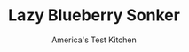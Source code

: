 ---
layout: ../../layouts/MarkdownPostLayout.astro
title: Lazy Blueberry Sonker
author: America's Test Kitchen
pubDate: 2023-03-15
description: "Sonker has spent too much time in the shadows. We wanted to give this Appalachian original its due."
image_url: https://res.cloudinary.com/hksqkdlah/image/upload/ar_1:1,c_fill,dpr_2.0,f_auto,fl_lossy.progressive.strip_profile,g_faces:auto,q_auto:low,w_344/36531_sfs-lazy-blueberry-sonker-10
tags: ["Desserts or Baked Goods","American","Fruit","Fruit Desserts"]
calories: 2786
protein: 4
carbohydrates: 77
fats: 
fiber: 4
ingredients: ["2 pounds (6 1/2 cups) fresh or, frozen blueberries","1 cup (7 ounces), sugar",", Salt","1/4 cup, water","3 tablespoons, cornstarch","1 cup (5 ounces), all-purpose flour","1 teaspoon, baking powder","1/2 cup, whole milk","8 tablespoons, unsalted butter, melted and hot","1/4 teaspoon, vanilla extract"]
serves: 6
time: "2 hours"
instructions: ["Adjust oven rack to middle position and heat oven to 350 degrees. Line rimmed baking sheet with parchment paper. Combine blueberries, 1/4 cup sugar, and 1/4 teaspoon salt in bowl. Whisk water and cornstarch together in second bowl; add to blueberry mixture and toss until blueberries are evenly coated.","Transfer blueberry mixture to 8-inch square baking dish and place dish on prepared sheet. Bake until filling is bubbling around sides of dish, 35 to 40 minutes (or 1 hour if using frozen blueberries), stirring and scraping bottom of dish with rubber spatula halfway through baking.","Remove sheet from oven and stir filling, scraping bottom of dish with rubber spatula. Whisk flour, baking powder, remaining 3/4 cup sugar, and 1/4 teaspoon salt together in bowl. Whisk in milk, melted butter, and vanilla until smooth. Starting in corner of dish, pour batter evenly over filling.","Bake until top is golden brown and toothpick inserted in center comes out with no crumbs attached, 35 to 40 minutes, rotating dish halfway through baking. Let sonker cool on wire rack for 15 minutes. Serve."]
nutrition: ["174 mg Potassium","141 mg Phosphorus","97 mg Calcium","1 mg Iron","17 mg Magnesium","609 mg Sodium","16 g Fat","2 mg Niacin (B3)","4 g Monounsaturated","14 mg Vitamin C","42 mg Cholesterol","10 g Saturated","4 g Fiber","36 µg Folic acid","17 µg Folate (food)","49 g Sugars","30 µg Vitamin K","161 g Water","77 g Carbs","79 µg Folate equivalent (total)","4 g Protein","1 mg Vitamin E","143 µg Vitamin A","464 kcal Energy","33 g Sugars, added","2786 calories"]
notes: "If you’re using frozen blueberries in this recipe, there’s no need to let them thaw. In steps 2 and 3, be sure to stir the blueberry filling as directed, scraping the bottom of the dish to incorporate the cornstarch so that it evenly and thoroughly thickens the mixture. In step 3, add the butter to the batter while it is still hot so it remains pourable, and be sure to mix the batter only right before pouring it over the filling. Serve with vanilla ice cream."
---